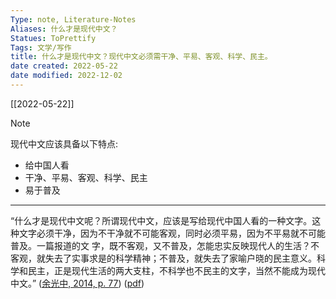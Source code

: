 ```yaml
---
Type: note, Literature-Notes 
Aliases: 什么才是现代中文？ 
Statues: ToPrettify 
Tags: 文学/写作
title: 什么才是现代中文？现代中文必须需干净、平易、客观、科学、民主。
date created: 2022-05-22
date modified: 2022-12-02
---
```


[[2022-05-22]]

> [!NOTE]  
> 现代中文应该具备以下特点:
> - 给中国人看
> - 干净、平易、客观、科学、民主
> - 易于普及

---

“什么才是现代中文呢？所谓现代中文，应该是写给现代中国人看的一种文字。这种文字必须干净，因为不干净就不可能客观，同时必须平易，因为不平易就不可能普及。一篇报道的文 字，既不客观，又不普及，怎能忠实反映现代人的生活？不客观，就失去了实事求是的科学精神；不普及，就失去了家喻户晓的民主意义。科学和民主，正是现代生活的两大支柱，不科学也不民主的文字，当然不能成为现代中文。” ([余光中, 2014, p. 77](zotero://select/library/items/WJ73K8PV)) ([pdf](zotero://open-pdf/library/items/9AQ6RCX4?page=77&annotation=SDDSDYYN))

